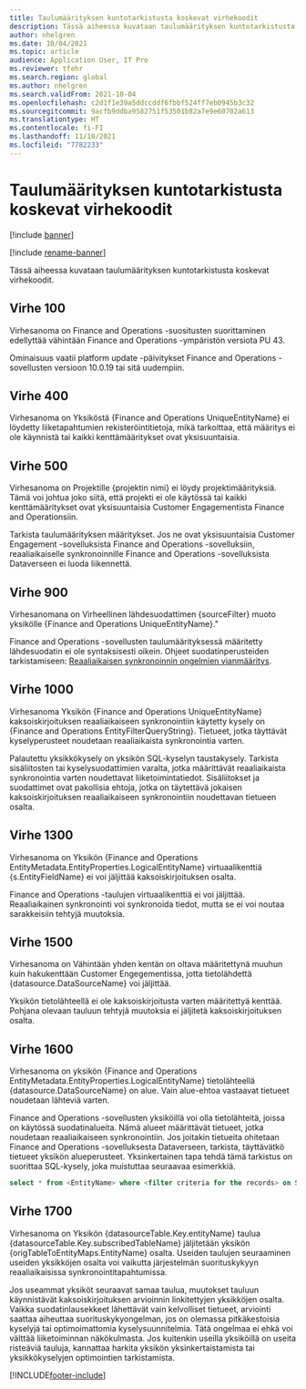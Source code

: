 ```yaml
---
title: Taulumäärityksen kuntotarkistusta koskevat virhekoodit
description: Tässä aiheessa kuvataan taulumäärityksen kuntotarkistusta koskevat virhekoodit.
author: nhelgren
ms.date: 10/04/2021
ms.topic: article
audience: Application User, IT Pro
ms.reviewer: tfehr
ms.search.region: global
ms.author: nhelgren
ms.search.validFrom: 2021-10-04
ms.openlocfilehash: c2d1f1e39a5ddccddf6fbbf524ff7eb0945b3c32
ms.sourcegitcommit: 9acfb9ddba9582751f53501b82a7e9e60702a613
ms.translationtype: HT
ms.contentlocale: fi-FI
ms.lasthandoff: 11/10/2021
ms.locfileid: "7782233"
---
```

# <a name="errors-codes-for-the-table-map-health-check"></a>Taulumäärityksen kuntotarkistusta koskevat virhekoodit

[!include [banner](../../includes/banner.md)]

[!include [rename-banner](~/includes/cc-data-platform-banner.md)]

Tässä aiheessa kuvataan taulumäärityksen kuntotarkistusta koskevat virhekoodit.

## <a name="error-100"></a>Virhe 100

Virhesanoma on Finance and Operations -suositusten suorittaminen edellyttää vähintään Finance and Operations -ympäristön versiota PU 43.

Ominaisuus vaatii platform update -päivitykset Finance and Operations -sovellusten versioon 10.0.19 tai sitä uudempiin.

## <a name="error-400"></a>Virhe 400

Virhesanoma on Yksiköstä \{Finance and Operations UniqueEntityName\} ei löydetty liiketapahtumien rekisteröintitietoja, mikä tarkoittaa, että määritys ei ole käynnistä tai kaikki kenttämääritykset ovat yksisuuntaisia.

## <a name="error-500"></a>Virhe 500

Virhesanoma on Projektille \{projektin nimi\} ei löydy projektimäärityksiä. Tämä voi johtua joko siitä, että projekti ei ole käytössä tai kaikki kenttämääritykset ovat yksisuuntaisia Customer Engagementista Finance and Operationsiin.

Tarkista taulumäärityksen määritykset. Jos ne ovat yksisuuntaisia Customer Engagement -sovelluksista Finance and Operations -sovelluksiin, reaaliaikaiselle synkronoinnille Finance and Operations -sovelluksista Dataverseen ei luoda liikennettä.

## <a name="error-900"></a>Virhe 900

Virhesanomana on Virheellinen lähdesuodattimen \{sourceFilter\} muoto yksikölle \{Finance and Operations UniqueEntityName\}."

Finance and Operations -sovellusten taulumäärityksessä määritetty lähdesuodatin ei ole syntaksisesti oikein. Ohjeet suodatinperusteiden tarkistamiseen: [Reaaliaikaisen synkronoinnin ongelmien vianmääritys](dual-write-troubleshooting-live-sync.md#live-synchronization-issues-that-are-caused-by-incorrect-query-filter-syntax-on-the-dual-write-maps).

## <a name="error-1000"></a>Virhe 1000

Virhesanoma Yksikön \{Finance and Operations UniqueEntityName\} kaksoiskirjoituksen reaaliaikaiseen synkronointiin käytetty kysely on \{Finance and Operations EntityFilterQueryString\}. Tietueet, jotka täyttävät kyselyperusteet noudetaan reaaliaikaista synkronointia varten.

Palautettu yksikkökysely on yksikön SQL-kyselyn taustakysely. Tarkista sisäliitosten tai kyselysuodattimien varalta, jotka määrittävät reaaliaikaista synkronointia varten noudettavat liiketoimintatiedot. Sisäliitokset ja suodattimet ovat pakollisia ehtoja, jotka on täytettävä jokaisen kaksoiskirjoituksen reaaliaikaiseen synkronointiin noudettavan tietueen osalta.

## <a name="error-1300"></a>Virhe 1300

Virhesanoma on Yksikön \{Finance and Operations EntityMetadata.EntityProperties.LogicalEntityName\} virtuaalikenttiä \{s.EntityFieldName\} ei voi jäljittää kaksoiskirjoituksen osalta.

Finance and Operations -taulujen virtuaalikenttiä ei voi jäljittää. Reaaliaikainen synkronointi voi synkronoida tiedot, mutta se ei voi noutaa sarakkeisiin tehtyjä muutoksia.

## <a name="error-1500"></a>Virhe 1500

Virhesanoma on Vähintään yhden kentän on oltava määritettynä muuhun kuin hakukenttään Customer Engegementissa, jotta tietolähdettä \{datasource.DataSourceName\} voi jäljittää.

Yksikön tietolähteellä ei ole kaksoiskirjoitusta varten määritettyä kenttää. Pohjana olevaan tauluun tehtyjä muutoksia ei jäljitetä kaksoiskirjoituksen osalta.

## <a name="error-1600"></a>Virhe 1600

Virhesanoma on yksikön \{Finance and Operations EntityMetadata.EntityProperties.LogicalEntityName\} tietolähteellä \{datasource.DataSourceName\} on alue. Vain alue-ehtoa vastaavat tietueet noudetaan lähteviä varten.

Finance and Operations -sovellusten yksiköillä voi olla tietolähteitä, joissa on käytössä suodatinalueita. Nämä alueet määrittävät tietueet, jotka noudetaan reaaliaikaiseen synkronointiin. Jos joitakin tietueita ohitetaan Finance and Operations -sovelluksesta Dataverseen, tarkista, täyttävätkö tietueet yksikön alueperusteet. Yksinkertainen tapa tehdä tämä tarkistus on suorittaa SQL-kysely, joka muistuttaa seuraavaa esimerkkiä.

```sql
select * from <EntityName> where <filter criteria for the records> on SQL.
```

## <a name="error-1700"></a>Virhe 1700

Virhesanoma on Yksikön \{datasourceTable.Key.entityName\} taulua \{datasourceTable.Key.subscribedTableName\} jäljitetään yksikön \{origTableToEntityMaps.EntityName\} osalta. Useiden taulujen seuraaminen useiden yksikköjen osalta voi vaikutta järjestelmän suorituskykyyn reaaliaikaisissa synkronointitapahtumissa.

Jos useammat yksiköt seuraavat samaa taulua, muutokset tauluun käynnistävät kaksoiskirjoituksen arvioinnin linkitettyjen yksikköjen osalta. Vaikka suodatinlausekkeet lähettävät vain kelvolliset tietueet, arviointi saattaa aiheuttaa suorituskykyongelman, jos on olemassa pitkäkestoisia kyselyjä tai optimoimattomia kyselysuunnitelmia. Tätä ongelmaa ei ehkä voi välttää liiketoiminnan näkökulmasta. Jos kuitenkin useilla yksiköillä on useita risteäviä tauluja, kannattaa harkita yksikön yksinkertaistamista tai yksikkökyselyjen optimointien tarkistamista.

[!INCLUDE[footer-include](../../../../includes/footer-banner.md)]
